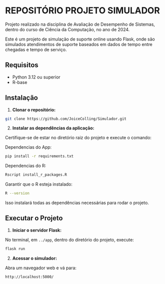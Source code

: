 # REPOSITÓRIO PROJETO SIMULADOR
Projeto realizado na disciplina de Avaliação de Desempenho de Sistemas, dentro do curso de Ciência da Computação, no ano de 2024.

Este é um projeto de simulação de suporte online usando Flask, onde são simulados atendimentos de suporte baseados em dados de tempo entre chegadas e tempo de serviço.

## Requisitos

- Python 3.12 ou superior
- R-base

## Instalação

1. **Clonar o repositório:**
```bash
git clone https://github.com/JoiceColling/Simulador.git
```

2. **Instalar as dependências da aplicação:**

Certifique-se de estar no diretório raiz do projeto e execute o comando:

Dependencias do App:

```bash
pip install -r requirements.txt
```

Dependencias do R:
```bash
Rscript install_r_packages.R
```
Garantir que o R esteja instalado:

```bash
R --version
```
Isso instalará todas as dependências necessárias para rodar o projeto.

## Executar o Projeto

1. **Iniciar o servidor Flask:**

No terminal, em ``../app``, dentro do diretório do projeto, execute:

```bash
flask run
```

2. **Acessar o simulador:**

Abra um navegador web e vá para:
```bash
http://localhost:5000/
```